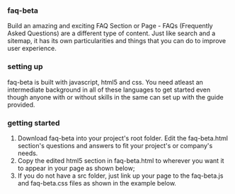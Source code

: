 ### faq-beta
Build an amazing and exciting FAQ Section or Page - FAQs (Frequently Asked Questions) are a different type of content. Just like search and a sitemap, it has its own particularities and things that you can do to improve user experience.
### setting up
faq-beta is built with javascript, html5 and css. You need atleast an intermediate background in all of these languages to get started even though anyone with or without skills in the same can set up with the guide provided.
### getting started
1.    Download faq-beta into your project's root folder. Edit the faq-beta.html section's questions and answers to fit your project's or company's needs.
2.    Copy the edited html5 section in faq-beta.html to wherever you want it to appear in your page as shown below;
3.    If you do not have a src folder, just link up your page to the faq-beta.js and faq-beta.css files as shown in the example below.
